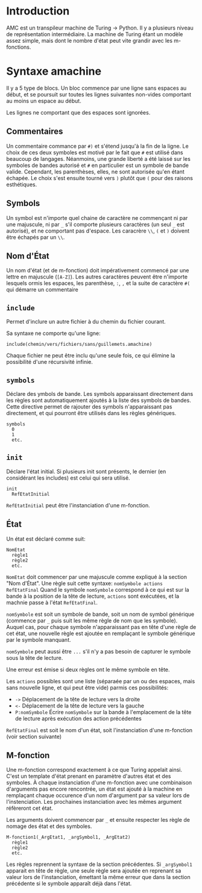 # Introduction

AMC est un transpileur machine de Turing -> Python.
Il y a plusieurs niveau de représentation intermédiaire. La machine de Turing étant un modèle assez simple, mais dont le nombre d'état peut vite grandir avec les m-fonctions.

# Syntaxe amachine

Il y a 5 type de blocs.
Un bloc commence par une ligne sans espaces au début, et se poursuit sur toutes les lignes suivantes non-vides comportant au moins un espace au début.

Les lignes ne comportant que des espaces sont ignorées.

## Commentaires
Un commentaire commance par `#)` et s'étend jusqu'à la fin de la ligne. Le choix de ces deux symboles est motivé par le fait que `#` est utilisé dans beaucoup de langages. Néanmoins, une grande liberté a été laissé sur les symboles de bandes autorisé et `#` en particulier est un symbole de bande valide. Cependant, les parenthèses, elles, ne sont autorisée qu'en étant échapée. Le choix s'est ensuite tourné vers `)` plutôt que `(` pour des raisons esthétiques.

## Symbols

Un symbol est n'importe quel chaine de caractère ne commençant ni par une majuscule, ni par `_` s'il comporte plusieurs caractères (un seul `_` est autorisé), et ne comportant pas d'espace. Les caracrère `\\`, `(` et `)` doivent être échapés par un `\\`.

## Nom d'État

Un nom d'état (et de m-fonction) doit impérativement commencé par une lettre en majuscule (`[A-Z]`). Les autres caractères peuvent être n'importe lesquels ormis les espaces, les parenthèse, `:`, `,` et la suite de caractère `#(` qui démarre un commentaire 

## `include`

Permet d'inclure un autre fichier à du chemin du fichier courant.

Sa syntaxe ne comporte qu'une ligne:
```
include(chemin/vers/fichiers/sans/guillemets.amachine)
```

Chaque fichier ne peut être inclu qu'une seule fois, ce qui élimine la possibilité d'une récursivité infinie.

## `symbols`

Déclare des ymbols de bande.
Les symbols apparaissant directement dans les règles sont automatiquement ajoutés à la liste des symbols de bandes.
Cette directive permet de rajouter des symbols n'apparaissant pas directement, et qui pourront être utilisés dans les règles génériques.

```
symbols
  0
  1
  etc.
```


## `init`

Déclare l'état initial.
Si plusieurs init sont présents, le dernier (en considérant les includes) est celui qui sera utilisé.

```
init
  RefEtatInitial
```

`RefEtatInitial` peut être l'instanciation d'une m-fonction.

## État

Un état est déclaré comme suit:

```
NomEtat
  règle1
  règle2
  etc.
```

`NomEtat` doit commencer par une majuscule comme expliqué à la section "Nom d'État".
Une règle suit cette syntaxe:
`nomSymbole actions RefEtatFinal`
Quand le symbole `nomSymbole` correspond à ce qui est sur la bande à la position de la tête de lecture, `actions` sont exécutées, et la machnie passe à l'état `RefEtatFinal`.

`nomSymbole` est soit un symbole de bande, soit un nom de symbol générique (commence par `_` puis suit les même règle de nom que les symbole). Auquel cas, pour chaque symbole n'apparaissant pas en tête d'une règle de cet état, une nouvelle règle est ajoutée en remplaçant le symbole générique par le symbole manquant.

`nomSymbole` peut aussi être `...` s'il n'y a pas besoin de capturer le symbole sous la tête de lecture.

Une erreur est émise si deux règles ont le même symbole en tête.

Les `actions` possibles sont une liste (séparaée par un ou des espaces, mais sans nouvelle ligne, et qui peut être vide) parmis ces possibilités:

- `->` Déplacement de la tête de lecture vers la droite
- `<-` Déplacement de la tête de lecture vers la gauche
- `P:nomSymbole` Écrire `nomSymbole` sur la bande à l'emplacement de la tête de lecture après exécution des action précédentes

`RefEtatFinal` est soit le nom d'un état, soit l'instanciation d'une m-fonction (voir section suivante)

## M-fonction
Une m-fonction correspond exactement à ce que Turing appelait ainsi. C'est un template d'état prenant en paramètre d'autres état et des symboles. À chaque instanciation d'une m-fonction avec une combinaison d'arguments pas encore rencontrée, un état est ajouté à la machine en remplaçant chaque occurence d'un nom d'argument par sa valeur lors de l'instenciation. Les prochaines instanciation avec les mêmes argument réfèreront cet état.

Les arguments doivent commencer par `_` et ensuite respecter les règle de nomage des état et des symboles.

```
M-fonction1(_ArgEtat1, _argSymbol1, _ArgEtat2)
  règle1
  règle2
  etc.
```

Les règles reprennent la syntaxe de la section précédentes. Si `_argSymbol1` apparait en tête de règle, une seule règle sera ajoutée en reprenant sa valeur lors de l'instanciation, émettant la même erreur que dans la section précédente si le symbole apparaît déjà dans l'état.



